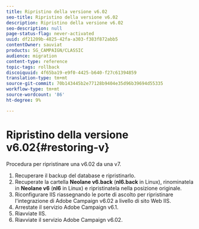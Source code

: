 ```yaml
---
title: Ripristino della versione v6.02
seo-title: Ripristino della versione v6.02
description: Ripristino della versione v6.02
seo-description: null
page-status-flag: never-activated
uuid: df21209b-4825-42fa-a303-f383f872abb5
contentOwner: sauviat
products: SG_CAMPAIGN/CLASSIC
audience: migration
content-type: reference
topic-tags: rollback
discoiquuid: 4f65ba19-e9f0-4425-b640-f27c61394859
translation-type: tm+mt
source-git-commit: 70b143445b2e77128b9404e35d96b39694d55335
workflow-type: tm+mt
source-wordcount: '86'
ht-degree: 9%

---
```



# Ripristino della versione v6.02{#restoring-v}

Procedura per ripristinare una v6.02 da una v7.

1. Recuperare il backup del database e ripristinarlo.
1. Recuperate la cartella **Neolane v6.back** (**nl6.back** in Linux), rinominatela in **Neolane v6** (**nl6** in Linux) e ripristinatela nella posizione originale.
1. Riconfigurare IIS riassegnando le porte di ascolto per ripristinare l&#39;integrazione di  Adobe Campaign v6.02 a livello di sito Web IIS.
1. Arrestate il servizio  Adobe Campaign v6.1.
1. Riavviate IIS.
1. Riavviate il servizio  Adobe Campaign v6.02.

